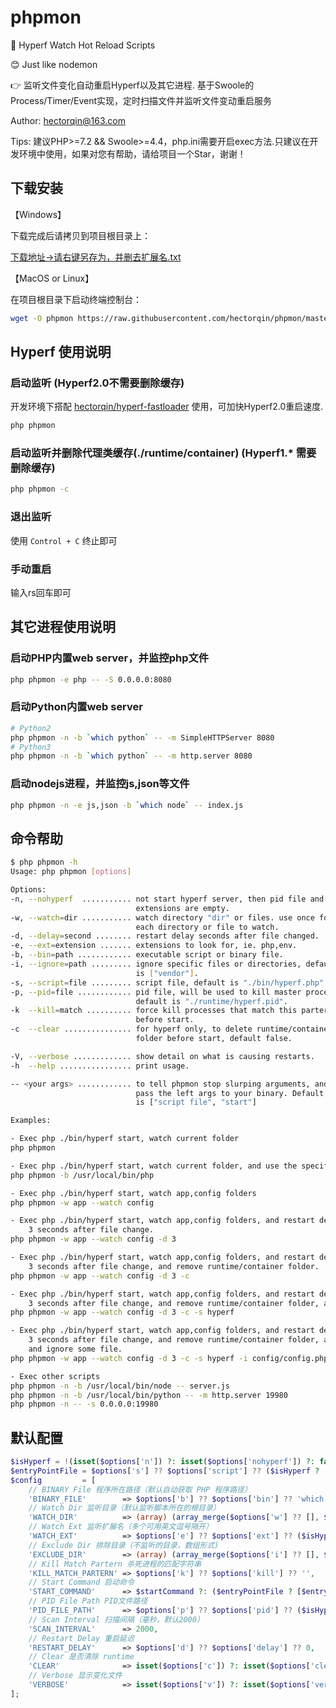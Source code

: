 # phpmon

🚀 Hyperf Watch Hot Reload Scripts

😊 Just like nodemon

👉 监听文件变化自动重启Hyperf以及其它进程. 基于Swoole的Process/Timer/Event实现，定时扫描文件并监听文件变动重启服务

Author: hectorqin@163.com

Tips: 建议PHP>=7.2 && Swoole>=4.4，php.ini需要开启exec方法.只建议在开发环境中使用，如果对您有帮助，请给项目一个Star，谢谢！

## 下载安装

【Windows】

下载完成后请拷贝到项目根目录上：

[下载地址->请右键另存为，并删去扩展名.txt](https://raw.githubusercontent.com/hectorqin/phpmon/master/phpmon)

【MacOS or Linux】

在项目根目录下启动终端控制台：

```sh
wget -O phpmon https://raw.githubusercontent.com/hectorqin/phpmon/master/phpmon
```

## Hyperf 使用说明

### 启动监听 (Hyperf2.0不需要删除缓存)

开发环境下搭配 [hectorqin/hyperf-fastloader](https://github.com/hectorqin/hyperf-fastloader) 使用，可加快Hyperf2.0重启速度.

```sh
php phpmon
```

### 启动监听并删除代理类缓存(./runtime/container) (Hyperf1.* 需要删除缓存)

```sh
php phpmon -c
```

### 退出监听

使用 `Control + C` 终止即可

### 手动重启

输入rs回车即可

## 其它进程使用说明

### 启动PHP内置web server，并监控php文件

```sh
php phpmon -e php -- -S 0.0.0.0:8080
```

### 启动Python内置web server

```sh
# Python2
php phpmon -n -b `which python` -- -m SimpleHTTPServer 8080
# Python3
php phpmon -n -b `which python` -- -m http.server 8080
```

### 启动nodejs进程，并监控js,json等文件

```sh
php phpmon -n -e js,json -b `which node` -- index.js
```

## 命令帮助

```sh
$ php phpmon -h
Usage: php phpmon [options]

Options:
-n, --nohyperf  ........... not start hyperf server, then pid file and watch
                            extensions are empty.
-w, --watch=dir ........... watch directory "dir" or files. use once for
                            each directory or file to watch.
-d, --delay=second ........ restart delay seconds after file changed.
-e, --ext=extension ....... extensions to look for, ie. php,env.
-b, --bin=path ............ executable script or binary file.
-i, --ignore=path ......... ignore specific files or directories, default
                            is ["vendor"].
-s, --script=file ......... script file, default is "./bin/hyperf.php".
-p, --pid=file ............ pid file, will be used to kill master process,
                            default is "./runtime/hyperf.pid".
-k  --kill=match .......... force kill processes that match this partern
                            before start.
-c  --clear ............... for hyperf only, to delete runtime/container
                            folder before start, default false.

-V, --verbose ............. show detail on what is causing restarts.
-h  --help ................ print usage.

-- <your args> ............ to tell phpmon stop slurping arguments, and
                            pass the left args to your binary. Default
                            is ["script file", "start"]

Examples:

- Exec php ./bin/hyperf start, watch current folder
php phpmon

- Exec php ./bin/hyperf start, watch current folder, and use the specified PHP
php phpmon -b /usr/local/bin/php

- Exec php ./bin/hyperf start, watch app,config folders
php phpmon -w app --watch config

- Exec php ./bin/hyperf start, watch app,config folders, and restart delay
    3 seconds after file change.
php phpmon -w app --watch config -d 3

- Exec php ./bin/hyperf start, watch app,config folders, and restart delay
    3 seconds after file change, and remove runtime/container folder.
php phpmon -w app --watch config -d 3 -c

- Exec php ./bin/hyperf start, watch app,config folders, and restart delay
    3 seconds after file change, and remove runtime/container folder, and set the entry script.
php phpmon -w app --watch config -d 3 -c -s hyperf

- Exec php ./bin/hyperf start, watch app,config folders, and restart delay
    3 seconds after file change, and remove runtime/container folder, and set the entry script,
    and ignore some file.
php phpmon -w app --watch config -d 3 -c -s hyperf -i config/config.php --ignore config/routes.php

- Exec other scripts
php phpmon -n -b /usr/local/bin/node -- server.js
php phpmon -n -b /usr/local/bin/python -- -m http.server 19980
php phpmon -n -- -s 0.0.0.0:19980
```

## 默认配置

```php
$isHyperf = !(isset($options['n']) ?: isset($options['nohyperf']) ?: false);
$entryPointFile = $options['s'] ?? $options['script'] ?? ($isHyperf ? './bin/hyperf.php' : '');
$config         = [
    // BINARY File 程序所在路径（默认自动获取 PHP 程序路径）
    'BINARY_FILE'        => $options['b'] ?? $options['bin'] ?? 'which php',
    // Watch Dir 监听目录（默认监听脚本所在的根目录）
    'WATCH_DIR'          => (array) (array_merge($options['w'] ?? [], $options['watch'] ?? []) ?: [__DIR__ . '/']),
    // Watch Ext 监听扩展名（多个可用英文逗号隔开）
    'WATCH_EXT'          => $options['e'] ?? $options['ext'] ?? ($isHyperf ? 'php,env' : ''),
    // Exclude Dir 排除目录（不监听的目录，数组形式)
    'EXCLUDE_DIR'        => (array) (array_merge($options['i'] ?? [], $options['ignore'] ?? []) ?: ['vendor']),
    // Kill Match Partern 杀死进程的匹配字符串
    'KILL_MATCH_PARTERN' => $options['k'] ?? $options['kill'] ?? '',
    // Start Command 启动命令
    'START_COMMAND'      => $startCommand ?: ($entryPointFile ? [$entryPointFile, 'start'] : ['start']),
    // PID File Path PID文件路径
    'PID_FILE_PATH'      => $options['p'] ?? $options['pid'] ?? ($isHyperf ? './runtime/hyperf.pid' : ''),
    // Scan Interval 扫描间隔（毫秒，默认2000）
    'SCAN_INTERVAL'      => 2000,
    // Restart Delay 重启延迟
    'RESTART_DELAY'      => $options['d'] ?? $options['delay'] ?? 0,
    // Clear 是否清除 runtime
    'CLEAR'              => isset($options['c']) ?: isset($options['clear']) ?: false,
    // Verbose 显示变化文件
    'VERBOSE'            => isset($options['v']) ?: isset($options['verbose']) ?: false,
];
```
